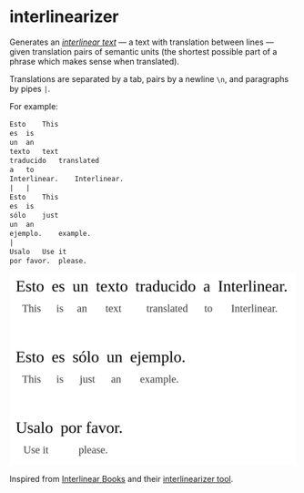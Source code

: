 # interlinearizer

Generates an *[interlinear text](https://en.wikipedia.org/wiki/Interlinear_gloss)* — a text with translation between lines — given translation pairs of semantic units (the shortest possible part of a phrase which makes sense when translated).

Translations are separated by a tab, pairs by a newline `\n`, and paragraphs by pipes `|`.

For example:
```
Esto	This
es	is
un	an
texto	text
traducido	translated
a	to
Interlinear.	Interlinear.
|	|
Esto	This
es	is
sólo	just
un	an
ejemplo.	example.
|	
Usalo	Use it
por favor.	please.
```

![interlinear text example](./interlinear-text-example.png)

Inspired from [Interlinear Books](https://interlinearbooks.com/) and their [interlinearizer tool](https://interlinearbooks.com/tools/interlinearizer/).

